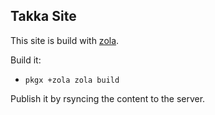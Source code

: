 Takka Site
---

This site is build with [zola](https://www.getzola.org/).

Build it:

- `pkgx +zola zola build`

Publish it by rsyncing the content to the server.
